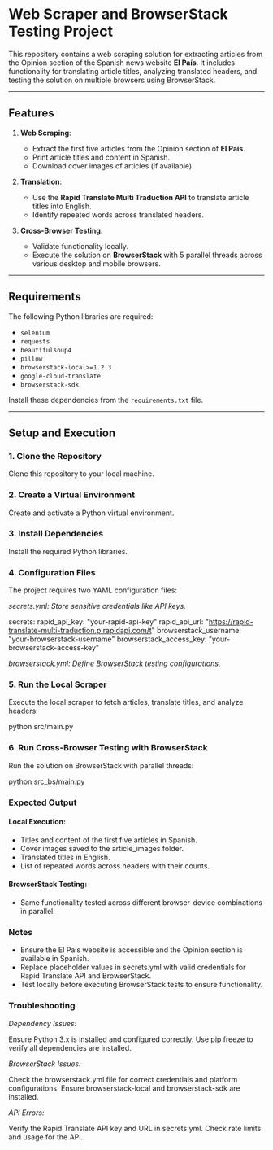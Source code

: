 # Web Scraper and BrowserStack Testing Project

This repository contains a web scraping solution for extracting articles from the Opinion section of the Spanish news website **El País**. It includes functionality for translating article titles, analyzing translated headers, and testing the solution on multiple browsers using BrowserStack.

---

## Features
1. **Web Scraping**:
   - Extract the first five articles from the Opinion section of **El País**.
   - Print article titles and content in Spanish.
   - Download cover images of articles (if available).

2. **Translation**:
   - Use the **Rapid Translate Multi Traduction API** to translate article titles into English.
   - Identify repeated words across translated headers.

3. **Cross-Browser Testing**:
   - Validate functionality locally.
   - Execute the solution on **BrowserStack** with 5 parallel threads across various desktop and mobile browsers.

---

## Requirements
The following Python libraries are required:
- `selenium`
- `requests`
- `beautifulsoup4`
- `pillow`
- `browserstack-local>=1.2.3`
- `google-cloud-translate`
- `browserstack-sdk`

Install these dependencies from the `requirements.txt` file.

---

## Setup and Execution

### 1. Clone the Repository
Clone this repository to your local machine.

### 2. Create a Virtual Environment
Create and activate a Python virtual environment.

### 3. Install Dependencies
Install the required Python libraries.

### 4. Configuration Files
The project requires two YAML configuration files:

*secrets.yml: Store sensitive credentials like API keys.*

secrets:
  rapid_api_key: "your-rapid-api-key"
  rapid_api_url: "https://rapid-translate-multi-traduction.p.rapidapi.com/t"
  browserstack_username: "your-browserstack-username"
  browserstack_access_key: "your-browserstack-access-key"
  
*browserstack.yml: Define BrowserStack testing configurations.*

### 5. Run the Local Scraper
Execute the local scraper to fetch articles, translate titles, and analyze headers:

python src/main.py

### 6. Run Cross-Browser Testing with BrowserStack
Run the solution on BrowserStack with parallel threads:

python src_bs/main.py

### Expected Output
#### Local Execution:

- Titles and content of the first five articles in Spanish.
- Cover images saved to the article_images folder.
- Translated titles in English.
- List of repeated words across headers with their counts.

#### BrowserStack Testing:

- Same functionality tested across different browser-device combinations in parallel.

### Notes
- Ensure the El País website is accessible and the Opinion section is available in Spanish.
- Replace placeholder values in secrets.yml with valid credentials for Rapid Translate API and BrowserStack.
- Test locally before executing BrowserStack tests to ensure functionality.

### Troubleshooting
*Dependency Issues:*

Ensure Python 3.x is installed and configured correctly.
Use pip freeze to verify all dependencies are installed.

*BrowserStack Issues:*

Check the browserstack.yml file for correct credentials and platform configurations.
Ensure browserstack-local and browserstack-sdk are installed.

*API Errors:*

Verify the Rapid Translate API key and URL in secrets.yml.
Check rate limits and usage for the API.
